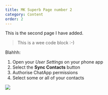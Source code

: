 ```yaml
---
title: MK Superb Page number 2
category: Content
order: 2
---
```


This is the second page I have added.



> This is a wee code block :-)

Blahhh:

1. Open your *User Settings* on your phone app
2. Select the **Sync Contacts** button
3. Authorise ChatApp permissions
4. Select some or all of your contacts

![](//placehold.it/800x600)
